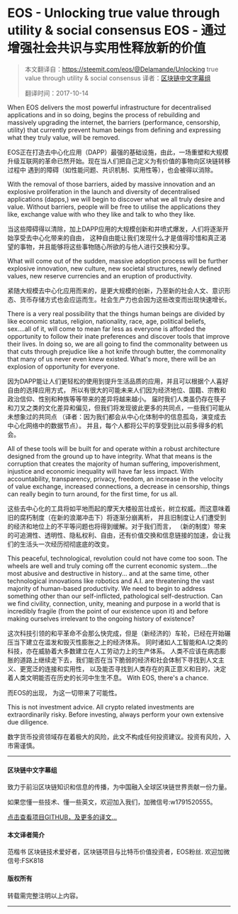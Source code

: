 # EOS - Unlocking true value through utility & social consensus  EOS - 通过增强社会共识与实用性释放新的价值  

> 本文翻译自：https://steemit.com/eos/@Delamande/Unlocking true value through utility & social consensus 
> 译者：[区块链中文字幕组](https://github.com/BlockchainTranslator/EOS) 
> 
> 翻译时间：2017-10-14

When EOS delivers the most powerful infrastructure for decentralised applications and in so doing, 
begins the process of rebuilding and massively upgrading the internet, 
the barriers (performance, censorship, utility) that currently prevent human beings from defining and expressing what they truly value,
will be removed.

EOS正在打造去中心化应用（DAPP）最强的基础设施，由此，一场重塑和大规模升级互联网的革命已然开始。现在当人们把自己定义为有价值的事物向区块链转移过程中
遇到的障碍（如性能问题、共识机制、实用性等），也会被得以消除。

With the removal of those barriers, aided by massive innovation and an explosive proliferation in the launch and diversity of decentralised applications (dapps,) 
we will begin to discover what we all truly desire and value. Without barriers, people will be free to utilise the applications they like, 
exchange value with who they like and talk to who they like.

当这些障碍得以清除，加上DAPP应用的大规模创新和井喷式爆发，人们将逐渐开始享受去中心化带来的自由，
这种自由能让我们发现什么才是值得珍惜和真正渴望的事物，并且能够将这些事物随心所欲的与他人进行交换和分享。

What will come out of the sudden, massive adoption process will be further explosive innovation, 
new culture, new societal structures, newly defined values, new reserve currencies and an eruption of productivity.

紧随大规模去中心化应用而来的，是更大规模的创新，乃至新的社会人文、意识形态、货币存储方式也会应运而生。社会生产力也会因为这些改变而出现快速增长。

There is a very real possibility that the things human beings are divided by like 
economic status, religion, nationality, race, age, political beliefs, sex....all of it,
will come to mean far less as everyone is afforded the opportunity to follow their inate preferences and discover tools that improve their lives.
In doing so, we are all going to find the commonality between us that cuts through prejudice like a hot knife through butter, 
the commonality that many of us never even knew existed. What's more, there will be an explosion of opportunity for everyone.

因为DAPP能让人们更轻松的使用到提升生活品质的应用，并且可以根据个人喜好自由的选择应用方式，
所以有很大的可能未来人们因为经济地位、国籍、宗教和政治信仰、性别和种族等等带来的差异将越来越小。
届时我们人类虽仍存在筷子和刀叉之类的文化差异和偏见，但我们将发现彼此更多的共同点，一些我们可能从未想象过的共同点
（译者：因为我们都会从中心化体制中的信息孤岛，演变成去中心化网络中的数据节点）。
并且，每个人都将公平的享受到比以前多得多的机会。

All of these tools will be built for and operate within a robust architecture designed from the ground up to have integrity. 
What that means is the corruption that creates the majority of human suffering, impoverishment, injustice and economic inequality will have far less impact. 
With accountability, transparency, privacy, freedom, an increase in the velocity of value exchange, increased connections,
a decrease in censorship, things can really begin to turn around, for the first time, for us all.

这些去中心化的工具将如平地而起的摩天大楼般茁壮成长，树立权威。而这意味着旧的腐朽制度（在新的浪潮冲击下）将逐渐分崩离析，
并且旧制度让人们遭受到的经济和地位上的不平等问题也将得到缓解。对于我们而言，
（新的制度）带来的可追溯性、透明性、隐私权利、自由，还有价值交换和信息链接的加速，会让我们的生活头一次经历彻彻底底的改变。

This peaceful, technological, revolution could not have come too soon. 
The wheels are well and truly coming off the current economic system....the most abusive and destructive in history...
and at the same time, other technological innovations like robotics and A.I. are threatening the vast majority of human-based productivity. 
We need to begin to address something other than our self-inflicted, pathological self-destruction. 
Can we find civility, connection, unity, meaning and purpose in a world that is incredibly fragile (from the point of our existence upon it)
and before making ourselves irrelevant to the ongoing history of existence?

这次科技引领的和平革命不会那么快完成，但是（新经济的）车轮，已经在开始碾压当下建立在滥发和毁灭性膨胀之上的经济体系。
同时诸如人工智能和A.I之类的科技，亦在威胁着大多数建立在人工劳动力上的生产体系。
人类不应该在病态膨胀的道路上继续走下去，我们能否在当下脆弱的经济和社会体制下寻找到人文主义、更宽泛的连接和实用性，
以及能否寻找到人类存在的真正意义和目的，决定着人类文明能否在历史的长河中生生不息。
With EOS, there's a chance.

而EOS的出现， 为这一切带来了可能性。

This is not investment advice. All crypto related investments are extraordinarily risky. Before investing, 
always perform your own extensive due diligence.

数字货币投资领域存在着极大的风险，此文不构成任何投资建议。投资有风险，入市需谨慎。

----------------------------------------------------

#### 区块链中文字幕组

致力于前沿区块链知识和信息的传播，为中国融入全球区块链世界贡献一份力量。

如果您懂一些技术、懂一些英文，欢迎加入我们，加微信号:w1791520555。

[点击查看项目GITHUB，及更多的译文...](https://github.com/BlockchainTranslator/EOS)

#### 本文译者简介

范楷书 区块链技术爱好者，区块链项目与比特币价值投资者，EOS粉丝. 欢迎加微信号:FSK818

#### 版权所有

转载需完整注明以上内容。

----------------------------------------------------
